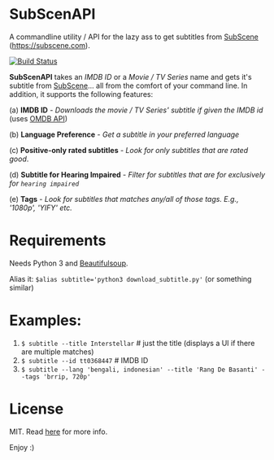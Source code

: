 # SubScenAPI
A commandline utility / API for the lazy ass to get subtitles from [SubScene](https://subscene.com/) (https://subscene.com).

[![Build Status](https://travis-ci.org/vaddina/SubScenAPI.svg?branch=master)](https://travis-ci.org/vaddina/SubScenAPI)

**SubScenAPI** takes an *IMDB ID* or a *Movie / TV Series* name and gets it's subtitle from [SubScene](https://subscene.com/)... all from the comfort of your command line. In addition, it supports the following features:

(a) **IMDB ID**
    - *Downloads the movie / TV Series' subtitle if given the IMDB id* (uses [OMDB API](http://www.omdbapi.com))

(b) **Language Preference**
    - *Get a subtitle in your preferred language*

(c) **Positive-only rated subtitles**
    - *Look for only subtitles that are rated good*.

(d) **Subtitle for Hearing Impaired**
    - *Filter for subtitles that are for exclusively for `hearing impaired`*  

(e) **Tags**
    - *Look for subtitles that matches any/all of those tags. E.g., '1080p', 'YIFY' etc.*


# Requirements
Needs Python 3 and [Beautifulsoup](https://www.crummy.com/software/BeautifulSoup/).


Alias it:  `$alias subtitle='python3 download_subtitle.py'` (or something similar)

# Examples:
1. `$ subtitle --title Interstellar`  # just the title  (displays a UI if there are multiple matches)
2. `$ subtitle --id tt0368447`     # IMDB ID
3. `$ subtitle --lang 'bengali, indonesian' --title 'Rang De Basanti' --tags 'brrip, 720p'`

# License
MIT. Read [here](LICENSE.md) for more info.

Enjoy :)
